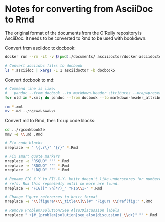 Notes for converting from AsciiDoc to Rmd
=========================================

The original format of the documents from the O'Reilly repository is AsciiDoc. It needs to be converted to Rmd to be used with bookdown.



Convert from asciidoc to docbook:

```sh
docker run --rm -it -v $(pwd):/documents/ asciidoctor/docker-asciidoctor

# Convert asciidoc files to docbook
ls *.asciidoc | xargs -L 1 asciidoctor -b docbook5
```


Convert docbook to md:

```sh
# Command line is like:
#   pandoc --from docbook --to markdown-header_attributes --wrap=preserve ch01.xml -o ch01.md
for old in *.xml; do pandoc --from docbook --to markdown-header_attributes --wrap=preserve $old -o `basename $old .xml`.md; done

rm *.xml
mv *.md ../rgcookbook2e
```


Convert md to Rmd, then fix up code blocks:

```sh
cd ../rgcookbook2e
mmv -e \\.md .Rmd

# Fix code blocks
mreplace -e " \{.r\}" "{r}" *.Rmd

# Fix smart quote markers
mreplace -e "RSQUO" "'" *.Rmd
mreplace -e "RDQUO" '"' *.Rmd
mreplace -e "LDQUO" '"' *.Rmd

# Rename FIG_X_Y to FIG-X-Y. knitr doesn't like underscores for numbered figure
# refs. Run this repeatedly until no more are found.
mreplace -e "FIG([^ \n]*?)_" "FIG\\1-" *.Rmd

# Change figure references to knitr format
mreplace -e "\\[figure\\\\_title\\]\\(#" "Figure \\@ref(fig:" *.Rmd

# Remove Problem/Solution/See Also/Discussion labels
mreplace " +{#_(problem|solution|see_also|discussion)_\\d+}" "" *.Rmd
```
